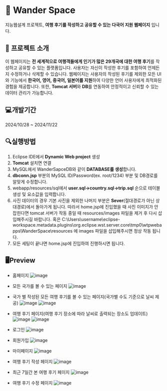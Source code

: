 # 🛫 Wander Space

지능웹설계 프로젝트, **여행 후기를 작성하고 공유할 수 있는 다국어 지원 웹페이지** 입니다.

## 📑 프로젝트 소개

이 웹페이지는 **전 세계적으로 여행객들에게 인기가 많은 29개국에 대한 여행 후기**를 작성하고 공유할 수 있는 플랫폼입니다.
사용자는 자신이 작성한 후기를 포함하여 언제든지 수정하거나 삭제할 수 있습니다.
웹페이지는 사용자의 작성된 후기를 제외한 모든 UI와 기능에서 **한국어, 영어, 중국어, 일본어를 지원**하여 다양한 언어 사용자에게 최적화된 경험을 제공합니다.
또한, **Tomcat 서버**와 **DB**를 연동하여 안정적이고 신뢰할 수 있는 데이터 관리가 가능합니다.

## 💻개발기간
2024/10/28 ~ 2024/11/22

## 🔍실행방법
1. Eclipse IDE에서 **Dynamic Web project** 생성
2. **Tomcat** 설치면 연결
3. MySQL에서 WanderSapceDB와 같이 **DATABASE를 생성**합니다.
4. **dbconn.jsp** 부분의 MySQL ID/Password(ex. root/1234) 부분 및 DB경로를 알맞게 수정합니다.
5. webapp/resources/sql에서 **user.sql->country.sql->trip.sql** 순으로 테이블 생성 및 요소값을 입력합니다.
6. 사진 데이터의 경우 기본 사진을 제외한 나머지 부분은 **Sever**(절대경로가 아닌 상대경로)에서 돌아가게 됩니다. 따라서 home.jsp에 진입했을 때 사진 이미지가 안 잡힌다면 tomcat 서버가 작동 중일 때 resources/images 파일을 제거 후 다시 삽입해주시길 바랍니다. 혹은 C:\Users\username\eclipse-workspace\.metadata\.plugins\org.eclipse.wst.server.core\tmp0\wtpwebapps\WanderSpace\resources 에 images 파일을 삽입해주시면 정상 작동 됩니다.
7. 모든 세팅이 끝나면 home.jsp에 진입하여 진행하시면 됩니다.

## 🖥Preview
- 홈페이지
![image](https://github.com/user-attachments/assets/133f9fa3-9e18-4cd6-aae4-5d06aae43d84)

- 모든 국가를 볼 수 있는 페이지
![image](https://github.com/user-attachments/assets/1b270d6a-878f-4559-a251-8140edd9aa69)

- 국가 별 작성된 모든 여행 후기를 볼 수 있는 페이지(국가별 수도 기준으로 날씨 제공)
![image](https://github.com/user-attachments/assets/1ed9e08e-c6c0-4779-9c00-002f4b2f41f9)
![image](https://github.com/user-attachments/assets/7fc49c7c-bdd1-4d17-baac-5ec8b1af54b6)

- 여행 후기 페이지(여행 후기 장소에 따라 날씨로 출력되는 장소도 업데이트)
![image](https://github.com/user-attachments/assets/3c4b8daf-4b0a-4bd9-ab8c-014c3869842c)
![image](https://github.com/user-attachments/assets/8ffe1be2-fbc2-4b38-bef7-13b6e8e0641a)

- 로그인
![image](https://github.com/user-attachments/assets/3f93e456-ce44-489c-8b51-50340190b53a)

- 회원가입
![image](https://github.com/user-attachments/assets/6969242d-7e5b-43da-bb29-79f06ef4be5e)

- 마이페이지
![image](https://github.com/user-attachments/assets/7faa8efc-466f-4b40-963b-6ad00276eb0a)

- 여행 후기 작성 페이지
![image](https://github.com/user-attachments/assets/125e35f9-0351-42cb-96d8-0ba83bfc8691)

- 최근 7일간 본 여행 후기 페이지
![image](https://github.com/user-attachments/assets/fb86e4a2-59d3-408d-a537-1eb7f8aaca47)

- 여행 후기 수정 페이지
![image](https://github.com/user-attachments/assets/541af14c-6652-4672-9907-c977d6ad84b3)
